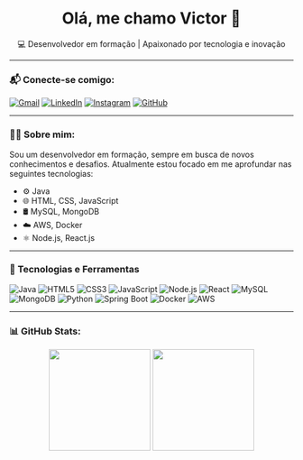 <h1 align="center">Olá, me chamo Victor 👋</h1>

<p align="center">
  💻 Desenvolvedor em formação | Apaixonado por tecnologia e inovação
</p>

---

### 📬 Conecte-se comigo:
[![Gmail](https://img.shields.io/badge/Gmail-D14836?style=for-the-badge&logo=gmail&logoColor=white)](mailto:seu.email@gmail.com)
[![LinkedIn](https://img.shields.io/badge/LinkedIn-blue?style=for-the-badge&logo=linkedin&logoColor=white)](https://www.linkedin.com/in/seu-perfil/)
[![Instagram](https://img.shields.io/badge/Instagram-E4405F?style=for-the-badge&logo=instagram&logoColor=white)](https://www.instagram.com/seuusuario)
[![GitHub](https://img.shields.io/badge/GitHub-100000?style=for-the-badge&logo=github&logoColor=white)](https://github.com/seuusuario)

---

### 👨‍💻 Sobre mim:
Sou um desenvolvedor em formação, sempre em busca de novos conhecimentos e desafios. Atualmente estou focado em me aprofundar nas seguintes tecnologias:

- ⚙️ Java
- 🌐 HTML, CSS, JavaScript
- 🛢️ MySQL, MongoDB
- ☁️ AWS, Docker
- ⚛️ Node.js, React.js 

---

### 🧰 Tecnologias e Ferramentas

![Java](https://img.shields.io/badge/Java-ED8B00?style=for-the-badge&logo=java&logoColor=white)
![HTML5](https://img.shields.io/badge/HTML5-E34F26?style=for-the-badge&logo=html5&logoColor=white)
![CSS3](https://img.shields.io/badge/CSS3-1572B6?style=for-the-badge&logo=css3&logoColor=white)
![JavaScript](https://img.shields.io/badge/JavaScript-F7DF1E?style=for-the-badge&logo=javascript&logoColor=black)
![Node.js](https://img.shields.io/badge/Node.js-339933?style=for-the-badge&logo=nodedotjs&logoColor=white)
![React](https://img.shields.io/badge/React-20232A?style=for-the-badge&logo=react&logoColor=61DAFB)
![MySQL](https://img.shields.io/badge/MySQL-005C84?style=for-the-badge&logo=mysql&logoColor=white)
![MongoDB](https://img.shields.io/badge/MongoDB-4EA94B?style=for-the-badge&logo=mongodb&logoColor=white)
![Python](https://img.shields.io/badge/Python-3776AB?style=for-the-badge&logo=python&logoColor=white)
![Spring Boot](https://img.shields.io/badge/Spring_Boot-6DB33F?style=for-the-badge&logo=spring-boot&logoColor=white)
![Docker](https://img.shields.io/badge/Docker-2496ED?style=for-the-badge&logo=docker&logoColor=white)
![AWS](https://img.shields.io/badge/AWS-232F3E?style=for-the-badge&logo=amazon-aws&logoColor=white)

---

### 📊 GitHub Stats:

<div align="center">
  <img height="180em" src="https://github-readme-stats.vercel.app/api?username=VictorHGomes&show_icons=true&theme=tokyonight&count_private=true"/>
  <img height="180em" src="https://github-readme-stats.vercel.app/api/top-langs/?username=VictorHGomes&layout=compact&theme=tokyonight"/>
</div>


<!--
**VictorHGomes/VictorHGomes** is a ✨ _special_ ✨ repository because its `README.md` (this file) appears on your GitHub profile.

Here are some ideas to get you started:

- 🔭 I’m currently working on ...
- 🌱 I’m currently learning ...
- 👯 I’m looking to collaborate on ...
- 🤔 I’m looking for help with ...
- 💬 Ask me about ...
- 📫 How to reach me: ...
- 😄 Pronouns: ...
- ⚡ Fun fact: ...
-->
